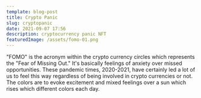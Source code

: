 ```yaml
---
template: blog-post
title: Crypto Panic
slug: cryptopanic
date: 2021-09-07 17:56
description: cryptocurrency panic NFT
featuredImage: /assets/fomo-01.png
---
```

"FOMO" is the acronym within the crypto currency circles which represents the "Fear of Missing Out." It's basically feelings of anxiety over missed opportunities. These pandemic times, 2020-2021, have certainly led a lot of us to feel this way regardless of being involved in crypto currencies or not. The colors are to evoke excitement and mixed feelings over a sun which rises which different colors each day.